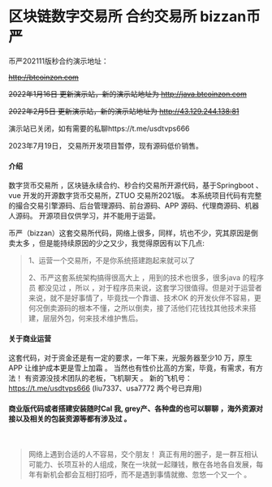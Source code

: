 # 区块链数字交易所 合约交易所 bizzan币严

币严202111版秒合约演示地址：

~~http://btcoinzon.com~~

~~2022年1月16日 更新演示站，新的演示站地址为 http://java.btcoinzon.com~~

~~2022年2月5日 更新演示站，新的演示站地址为 http://43.129.244.138:81~~

演示站已关闭，如有需要的私聊https://t.me/usdtvps666

2023年7月19日， 交易所开发项目暂停，现有源码低价销售。



#### 介绍
数字货币交易所 ，区块链永续合约、秒合约交易所开源代码，基于Springboot 、vue 开发的开源数字货币交易所，ZTUO 交易所2021版。
本系统项目代码有完整的撮合交易引擎源码、后台管理源码、前台源码、APP 源码、代理商源码、机器人源码。
开源项目仅供学习，并不能用于运营。

币严（bizzan）这套交易所代码，网络上很多，同样，坑也不少，究其原因是倒卖太多 ，但是能持续原因的少之又少，我觉得原因有以下几点:

> 1、运营一个交易所，不是你系统搭建跑起来就可以了
> 
> 2、币严这套系统架构搞得很高大上 ，用到的技术也很多，很多java 的程序员 都没见过 ，所以 ，对于程序员来说，这套学习很值得。但是对于运营者来说，就不是好事情了，毕竟找一个靠谱、技术OK 的开发伙伴不容易，更何况倒卖源码的根本不懂，之所以倒卖，接了活他们花钱找其他技术来搭建，层层外包，何来技术维护售后。

#### 关于商业运营

这套代码，对于资金还是有一定的要求，一年下来，光服务器至少10 万，原生 APP 让维护成本更是雪上加霜 。
当然也有性价比高的方案，毕竟，有需求，有方法！
有资源没技术团队的老板，飞机聊天 。
新的飞机号：https://t.me/usdtvps666 (liu7337、usa7772 两个号已弃用)

#### 商业版代码或者搭建安装随时Cal 我, grey产、各种盘的也可以聊聊 ，海外资源对接以及相关的包装资源等都有涉及过 。

<br>

> 网络上遇到合适的人不容易，交个朋友！
> 真正有用的圈子，是一群互相认可能力、长项互补的人组成，聚在一块就一起赚钱，散在各地各自发展，每年有新机会都会互相打招呼，而不是遇到事情就撤、忽悠一个又一个 。


